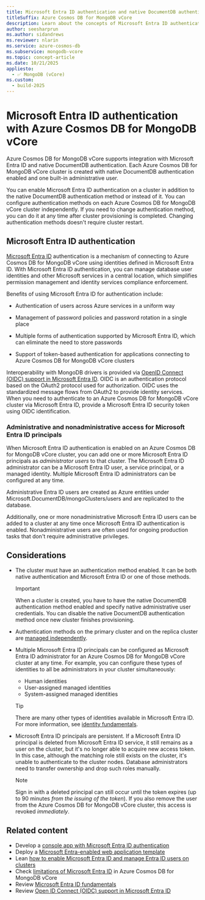 ```yaml
---
title: Microsoft Entra ID authentication and native DocumentDB authentication
titleSuffix: Azure Cosmos DB for MongoDB vCore
description: Learn about the concepts of Microsoft Entra ID authentication and native DocumentDB authentication with Azure Cosmos DB for MongoDB vCore.
author: seesharprun
ms.author: sidandrews
ms.reviewer: nlarin
ms.service: azure-cosmos-db
ms.subservice: mongodb-vcore
ms.topic: concept-article
ms.date: 10/21/2025
appliesto:
  - ✅ MongoDB (vCore)
ms.custom:
  - build-2025
---
```


# Microsoft Entra ID authentication with Azure Cosmos DB for MongoDB vCore

Azure Cosmos DB for MongoDB vCore supports integration with Microsoft Entra ID and native DocumentDB authentication. Each Azure Cosmos DB for MongoDB vCore cluster is created with native DocumentDB authentication enabled and one built-in administrative user.

You can enable Microsoft Entra ID authentication on a cluster in addition to the native DocumentDB authentication method or instead of it. You can configure authentication methods on each Azure Cosmos DB for MongoDB vCore cluster independently. If you need to change authentication method, you can do it at any time after cluster provisioning is completed. Changing authentication methods doesn't require cluster restart.

## Microsoft Entra ID authentication

[Microsoft Entra ID](/entra/fundamentals/whatis) authentication is a mechanism of connecting to Azure Cosmos DB  for MongoDB vCore using identities defined in Microsoft Entra ID. With Microsoft Entra ID authentication, you can manage database user identities and other Microsoft services in a central location, which simplifies permission management and identity services compliance enforcement.

Benefits of using Microsoft Entra ID for authentication include:

- Authentication of users across Azure services in a uniform way

- Management of password policies and password rotation in a single place

- Multiple forms of authentication supported by Microsoft Entra ID, which can eliminate the need to store passwords

- Support of token-based authentication for applications connecting to Azure Cosmos DB for MongoDB vCore clusters

Interoperability with MongoDB drivers is provided via [OpenID Connect (OIDC) support in Microsoft Entra ID](/entra/identity-platform/v2-protocols-oidc). OIDC is an authentication protocol based on the OAuth2 protocol used for authorization. OIDC uses the standardized message flows from OAuth2 to provide identity services. When you need to authenticate to an Azure Cosmos DB for MongoDB vCore cluster via Microsoft Entra ID, provide a Microsoft Entra ID security token using OIDC identification.

### Administrative and nonadministrative access for Microsoft Entra ID principals

When Microsoft Entra ID authentication is enabled on an Azure Cosmos DB for MongoDB vCore cluster, you can add one or more Microsoft Entra ID principals as *administrator users* to that cluster. The Microsoft Entra ID administrator can be a Microsoft Entra ID user, a service principal, or a managed identity. Multiple Microsoft Entra ID administrators can be configured at any time. 

Administrative Entra ID users are created as Azure entities under Microsoft.DocumentDB/mongoClusters/users and are replicated to the database.

Additionally, one or more nonadministrative Microsoft Entra ID users can be added to a cluster at any time once Microsoft Entra ID authentication is enabled. Nonadministrative users are often used for ongoing production tasks that don't require administrative privileges.

## Considerations

- The cluster must have an authentication method enabled. It can be both native authentication and Microsoft Entra ID or one of those methods.

    > [!IMPORTANT]
    > When a cluster is created, you have to have the native DocumentDB authentication method enabled and specify native administrative user credentials. You can disable the native DocumentDB authentication method once new cluster finishes provisioning.  
    
- Authentication methods on the primary cluster and on the replica cluster are [managed independently](./cross-region-replication.md#authentication-methods-on-replica-cluster).

- Multiple Microsoft Entra ID principals can be configured as Microsoft Entra ID administrator for an Azure Cosmos DB for MongoDB vCore cluster at any time. For example, you can configure these types of identities to all be administrators in your cluster simultaneously:

    - Human identities
    - User-assigned managed identities
    - System-assigned managed identities

    > [!TIP]
    > There are many other types of identities available in Microsoft Entra ID. For more information, see [identity fundamentals](/entra/fundamentals/identity-fundamental-concepts#identity).

- Microsoft Entra ID principals are persistent. If a Microsoft Entra ID principal is deleted from Microsoft Entra ID service, it still remains as a user on the cluster, but it's no longer able to acquire new access token. In this case, although the matching role still exists on the cluster, it's unable to authenticate to the cluster nodes. Database administrators need to transfer ownership and drop such roles manually.

    > [!NOTE]  
    > Sign in with a deleted principal can still occur until the token expires (up to 90 minutes *from the issuing of the token*). If you also remove the user from the Azure Cosmos DB for MongoDB vCore cluster, this access is revoked *immediately*.

## Related content

- Develop a [console app with Microsoft Entra ID authentication](how-to-build-dotnet-console-app.md)
- Deploy a [Microsoft Entra-enabled web application template](quickstart-dotnet.md)
- Lean [how to enable Microsoft Entra ID and manage Entra ID users on clusters](./how-to-configure-entra-authentication.md)
- Check [limitations of Microsoft Entra ID](./limits.md#authentication-and-access-control-rbac) in Azure Cosmos DB for MongoDB vCore
- Review [Microsoft Entra ID fundamentals](/entra/fundamentals/whatis)
- Review [Open ID Connect (OIDC) support in Microsoft Entra ID](/entra/architecture/auth-oidc)